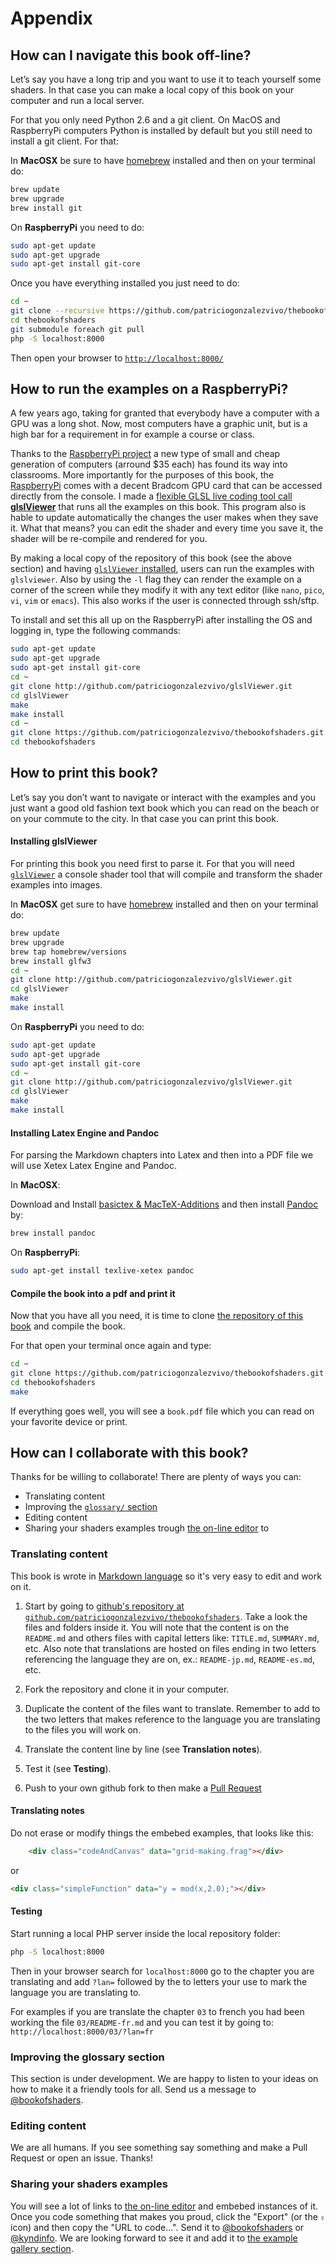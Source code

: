 # Appendix

## How can I navigate this book off-line?

Let’s say you have a long trip and you want to use it to teach yourself some shaders. In that case you can make a local copy of this book on your computer and run a local server.

For that you only need Python 2.6 and a git client. On MacOS and RaspberryPi computers Python is installed by default but you still need to install a git client. For that:

In **MacOSX** be sure to have [homebrew](http://brew.sh/) installed and then on your terminal do:

```bash
brew update
brew upgrade
brew install git 
```

On **RaspberryPi** you need to do:

```bash
sudo apt-get update
sudo apt-get upgrade
sudo apt-get install git-core
```

Once you have everything installed you just need to do:

```bash
cd ~
git clone --recursive https://github.com/patriciogonzalezvivo/thebookofshaders.git
cd thebookofshaders
git submodule foreach git pull
php -S localhost:8000
```

Then open your browser to [```http://localhost:8000/```](http://localhost:8000/)

## How to run the examples on a RaspberryPi?

A few years ago, taking for granted that everybody have a computer with a GPU was a long shot. Now, most computers have a graphic unit, but is a high bar for a requirement in for example a course or class. 

Thanks to the [RaspberryPi project](http://www.raspberrypi.org/) a new type of small and cheap generation of computers (arround $35 each) has found its way into  classrooms. More importantly for the purposes of this book, the [RaspberryPi](http://www.raspberrypi.org/) comes with a decent Bradcom GPU card that can be accessed directly from the console. I made a [flexible GLSL live coding tool call **glslViewer**](https://github.com/patriciogonzalezvivo/glslViewer) that runs all the examples on this book. This program also is hable to update automatically the changes the user makes when they save it. What that means? you can edit the shader and every time you save it, the shader will be re-compile and rendered for you.

By making a local copy of the repository of this book (see the above section) and having [```glslViewer``` installed](https://github.com/patriciogonzalezvivo/glslViewer), users can run the examples with ```glslviewer```. Also by using the ```-l``` flag they can render the example on a corner of the screen while they modify it with any text editor (like ```nano```, ```pico```, ```vi```, ```vim``` or ```emacs```). This also works if the user is connected through ssh/sftp.

To install and set this all up on the RaspberryPi after installing the OS and logging in, type the following commands:

```bash
sudo apt-get update
sudo apt-get upgrade
sudo apt-get install git-core
cd ~ 
git clone http://github.com/patriciogonzalezvivo/glslViewer.git
cd glslViewer
make
make install
cd ~
git clone https://github.com/patriciogonzalezvivo/thebookofshaders.git
cd thebookofshaders
```

## How to print this book?

Let’s say you don’t want to navigate or interact with the examples and you just want a good old fashion text book which you can read on the beach or on your commute to the city. In that case you can print this book.
 

#### Installing glslViewer

For printing this book you need first to parse it. For that you will need [```glslViewer```](https://github.com/patriciogonzalezvivo/glslViewer) a console shader tool that will compile and transform the shader examples into images.

In **MacOSX** get sure to have [homebrew](http://brew.sh/) installed and then on your terminal do:

```bash
brew update
brew upgrade
brew tap homebrew/versions
brew install glfw3
cd ~ 
git clone http://github.com/patriciogonzalezvivo/glslViewer.git
cd glslViewer
make
make install
```

On **RaspberryPi** you need to do:

```bash
sudo apt-get update
sudo apt-get upgrade
sudo apt-get install git-core
cd ~ 
git clone http://github.com/patriciogonzalezvivo/glslViewer.git
cd glslViewer
make
make install
```

#### Installing Latex Engine and Pandoc

For parsing the Markdown chapters into Latex and then into a PDF file we will use Xetex Latex Engine and Pandoc.

In **MacOSX**:

Download and Install [basictex & MacTeX-Additions](http://www.tug.org/mactex/morepackages.html) and then install [Pandoc](http://johnmacfarlane.net/pandoc/) by:
 
```bash
brew install pandoc
```

On **RaspberryPi**:

```bash
sudo apt-get install texlive-xetex pandoc
```

#### Compile the book into a pdf and print it

Now that you have all you need, it is time to clone [the repository of this book](https://github.com/patriciogonzalezvivo/thebookofshaders) and compile the book.

For that open your terminal once again and type:

```bash
cd ~
git clone https://github.com/patriciogonzalezvivo/thebookofshaders.git
cd thebookofshaders
make
```

If everything goes well, you will see a ```book.pdf``` file which you can read on your favorite device or print. 

## How can I collaborate with this book?

Thanks for be willing to collaborate! There are plenty of ways you can:

- Translating content
- Improving the [```glossary/``` section](https://github.com/patriciogonzalezvivo/thebookofshaders/tree/master/glossary)
- Editing content
- Sharing your shaders examples trough [the on-line editor](http://editor.thebookofshaders.com/) to 

### Translating content

This book is wrote in [Markdown language](https://daringfireball.net/projects/markdown/syntax) so it's very easy to edit and work on it. 

1. Start by going to [github's repository at ```github.com/patriciogonzalezvivo/thebookofshaders```](https://github.com/patriciogonzalezvivo/thebookofshaders). Take a look the files and folders inside it. You will note that the content is on the ```README.md``` and others files with capital letters like: ```TITLE.md```, ```SUMMARY.md```, etc. Also note that translations are hosted on files ending in two letters referencing the language they are on, ex.: ```README-jp.md```, ```README-es.md```, etc.

2. Fork the repository and clone it in your computer.

3. Duplicate the content of the files want to translate. Remember to add to the two letters that makes reference to the language you are translating to the files you will work on. 

4. Translate the content line by line (see **Translation notes**).

5. Test it (see **Testing**).

6. Push to your own github fork to then make a [Pull Request](https://help.github.com/articles/using-pull-requests/)

#### Translating notes

Do not erase or modify things the embebed examples, that looks like this:

```html
    <div class="codeAndCanvas" data="grid-making.frag"></div>
```

or

```html
<div class="simpleFunction" data="y = mod(x,2.0);"></div>
```

#### Testing

Start running a local PHP server inside the local repository folder:

```bash
php -S localhost:8000
```

Then in your browser search for ```localhost:8000``` go to the chapter you are translating and add ```?lan=``` followed by the to letters your use to mark the language you are translating to. 

For examples if you are translate the chapter ```03``` to french you had been working the file ```03/README-fr.md``` and you can test it by going to: ```http://localhost:8000/03/?lan=fr```

### Improving the glossary section

This section is under development. We are happy to listen to your ideas on how to make it a friendly tools for all. Send us a message to [@bookofshaders](https://twitter.com/bookofshaders).

### Editing content

We are all humans. If you see something say something and make a Pull Request or open an issue. Thanks!

### Sharing your shaders examples

You will see a lot of links to [the on-line editor](http://editor.thebookofshaders.com/) and embebed instances of it.  
Once you code something that makes you proud, click the "Export" (or the ```⇪``` icon) and then copy the "URL to code...". Send it to [@bookofshaders](https://twitter.com/bookofshaders) or [@kyndinfo](https://twitter.com/kyndinfo). We are looking forward to see it and add it to [the example gallery section](https://thebookofshaders.com/examples/).

